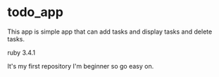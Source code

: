 # todo_app

This app is simple app that can add tasks and display tasks and delete tasks. 

ruby 3.4.1

It's my first repository
I'm beginner so go easy on.
